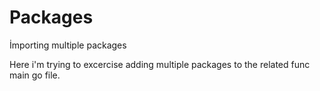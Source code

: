 # Packages
İmporting multiple packages

Here i'm trying to excercise adding multiple packages to the related func main go file.
